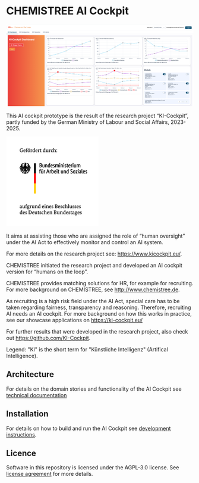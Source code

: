 # CHEMISTREE AI Cockpit

![KIC Screenshot](docu/kic_screenshot26.png)

This AI cockpit prototype is the result of the research project “KI-Cockpit”, partly funded by the German Ministry of Labour and Social Affairs, 2023-2025.  

![BMAS Förderung](docu/bmasfoerderung.png)

It aims at assisting those who are assigned the role of “human oversight” under the AI Act to effectively monitor and control an AI system.

For more details on the research project see: https://www.kicockpit.eu/.

CHEMISTREE initiated the research project and developed an AI cockpit version for “humans on the loop”.  

CHEMISTREE provides matching solutions for HR, for example for recruiting. For more background on CHEMISTREE, see http://www.chemistree.de.

As recruiting is a high risk field under the AI Act, special care has to be taken regarding fairness, transparency and reasoning. Therefore, recruiting AI needs an AI cockpit. For more background on how this works in practice, see our showcase applications on https://ki-cockpit.eu/

For further results that were developed in the research project, also check out https://github.com/KI-Cockpit.

Legend: "KI" is the short term for "Künstliche Intelligenz" (Artifical Intelligence).

## Architecture
For details on the domain stories and functionality of the AI Cockpit see [technical documentation](https://github.com/chmstr/ai-cockpit/blob/main/docu/index.md) 

## Installation 
For details on how to build and run the AI Cockpit see [development instructions](https://github.com/chmstr/ai-cockpit/blob/main/docu/install.md).

## Licence
Software in this repository is licensed under the AGPL-3.0 license. See [license agreement](https://github.com/chmstr/ai-cockpit/blob/main/LICENSE) for more details.